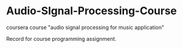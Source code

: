 # Audio-SIgnal-Processing-Course
coursera course "audio signal processing for music application"

Record for course programming assignment.
